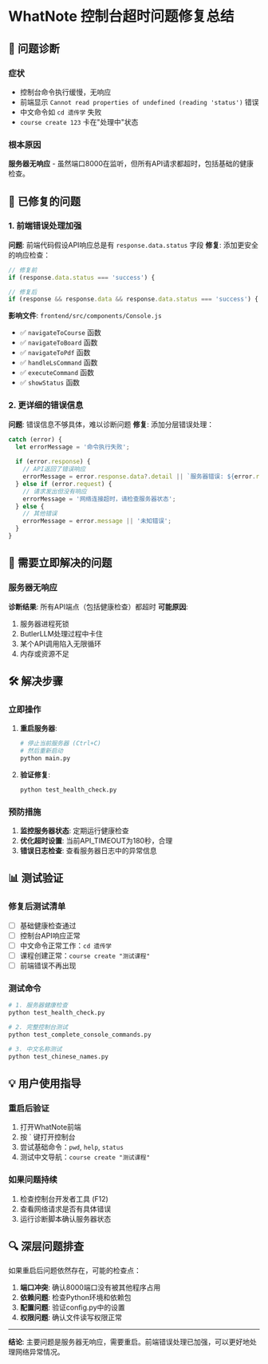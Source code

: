 # WhatNote 控制台超时问题修复总结

## 🚨 问题诊断

### 症状
- 控制台命令执行缓慢，无响应
- 前端显示 `Cannot read properties of undefined (reading 'status')` 错误
- 中文命令如 `cd 遗传学` 失败
- `course create 123` 卡在"处理中"状态

### 根本原因
**服务器无响应** - 虽然端口8000在监听，但所有API请求都超时，包括基础的健康检查。

## 🔧 已修复的问题

### 1. 前端错误处理加强
**问题**: 前端代码假设API响应总是有 `response.data.status` 字段
**修复**: 添加更安全的响应检查：

```javascript
// 修复前
if (response.data.status === 'success') {

// 修复后  
if (response && response.data && response.data.status === 'success') {
```

**影响文件**: `frontend/src/components/Console.js`
- ✅ `navigateToCourse` 函数
- ✅ `navigateToBoard` 函数  
- ✅ `navigateToPdf` 函数
- ✅ `handleLsCommand` 函数
- ✅ `executeCommand` 函数
- ✅ `showStatus` 函数

### 2. 更详细的错误信息
**问题**: 错误信息不够具体，难以诊断问题
**修复**: 添加分层错误处理：

```javascript
catch (error) {
  let errorMessage = '命令执行失败';
  
  if (error.response) {
    // API返回了错误响应
    errorMessage = error.response.data?.detail || `服务器错误: ${error.response.status}`;
  } else if (error.request) {
    // 请求发出但没有响应
    errorMessage = '网络连接超时，请检查服务器状态';
  } else {
    // 其他错误
    errorMessage = error.message || '未知错误';
  }
}
```

## 🚨 需要立即解决的问题

### 服务器无响应
**诊断结果**: 所有API端点（包括健康检查）都超时
**可能原因**:
1. 服务器进程死锁
2. ButlerLLM处理过程中卡住
3. 某个API调用陷入无限循环
4. 内存或资源不足

## 🛠️ 解决步骤

### 立即操作
1. **重启服务器**:
   ```bash
   # 停止当前服务器 (Ctrl+C)
   # 然后重新启动
   python main.py
   ```

2. **验证修复**:
   ```bash
   python test_health_check.py
   ```

### 预防措施
1. **监控服务器状态**: 定期运行健康检查
2. **优化超时设置**: 当前API_TIMEOUT为180秒，合理
3. **错误日志检查**: 查看服务器日志中的异常信息

## 📊 测试验证

### 修复后测试清单
- [ ] 基础健康检查通过
- [ ] 控制台API响应正常
- [ ] 中文命令正常工作：`cd 遗传学`
- [ ] 课程创建正常：`course create "测试课程"`
- [ ] 前端错误不再出现

### 测试命令
```bash
# 1. 服务器健康检查
python test_health_check.py

# 2. 完整控制台测试  
python test_complete_console_commands.py

# 3. 中文名称测试
python test_chinese_names.py
```

## 💡 用户使用指导

### 重启后验证
1. 打开WhatNote前端
2. 按 ` 键打开控制台
3. 尝试基础命令：`pwd`, `help`, `status`
4. 测试中文导航：`course create "测试课程"`

### 如果问题持续
1. 检查控制台开发者工具 (F12)
2. 查看网络请求是否有具体错误
3. 运行诊断脚本确认服务器状态

## 🔍 深层问题排查

如果重启后问题依然存在，可能的检查点：
1. **端口冲突**: 确认8000端口没有被其他程序占用
2. **依赖问题**: 检查Python环境和依赖包
3. **配置问题**: 验证config.py中的设置
4. **权限问题**: 确认文件读写权限正常

---

**结论**: 主要问题是服务器无响应，需要重启。前端错误处理已加强，可以更好地处理网络异常情况。 